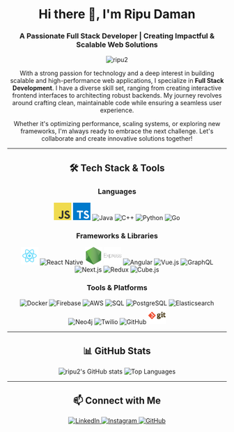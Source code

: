 <!-- Header -->
<h1 align="center">Hi there 👋, I'm Ripu Daman</h1>
<h3 align="center">A Passionate Full Stack Developer | Creating Impactful & Scalable Web Solutions</h3>

<p align="center">
  <img src="https://komarev.com/ghpvc/?username=ripu2&label=Profile%20views&color=blue&style=flat-square" alt="ripu2" />
</p>

<!-- Introduction -->
<p align="center">
  With a strong passion for technology and a deep interest in building scalable and high-performance web applications, I specialize in <strong>Full Stack Development</strong>. I have a diverse skill set, ranging from creating interactive frontend interfaces to architecting robust backends. My journey revolves around crafting clean, maintainable code while ensuring a seamless user experience.
</p>

<p align="center">
  Whether it's optimizing performance, scaling systems, or exploring new frameworks, I'm always ready to embrace the next challenge. Let's collaborate and create innovative solutions together!
</p>

---

<!-- Technologies & Tools -->
<h2 align="center">🛠 Tech Stack & Tools</h2>

<!-- Languages Section -->
<h3 align="center">Languages</h3>
<p align="center">
  <img src="https://raw.githubusercontent.com/github/explore/80688e429a7d4ef2fca1e82350fe8e3517d3494d/topics/javascript/javascript.png" alt="JavaScript" width="40" height="40"/>
  <img src="https://raw.githubusercontent.com/github/explore/80688e429a7d4ef2fca1e82350fe8e3517d3494d/topics/typescript/typescript.png" alt="TypeScript" width="40" height="40"/>
  <img src="https://cdn.worldvectorlogo.com/logos/java.svg" alt="Java" width="40" height="40"/>
  <img src="https://cdn.worldvectorlogo.com/logos/c.svg" alt="C++" width="40" height="40"/>
  <img src="https://cdn.worldvectorlogo.com/logos/python-5.svg" alt="Python" width="40" height="40"/>
  <img src="https://cdn.worldvectorlogo.com/logos/go-logo-1.svg" alt="Go" width="40" height="40"/>
</p>

<!-- Frameworks Section -->
<h3 align="center">Frameworks & Libraries</h3>
<p align="center">
  <img src="https://raw.githubusercontent.com/github/explore/80688e429a7d4ef2fca1e82350fe8e3517d3494d/topics/react/react.png" alt="React" width="40" height="40"/>
  <img src="https://cdn.worldvectorlogo.com/logos/react-native-1.svg" alt="React Native" width="40" height="40"/>
  <img src="https://raw.githubusercontent.com/github/explore/80688e429a7d4ef2fca1e82350fe8e3517d3494d/topics/nodejs/nodejs.png" alt="Node.js" width="40" height="40"/>
  <img src="https://raw.githubusercontent.com/github/explore/80688e429a7d4ef2fca1e82350fe8e3517d3494d/topics/express/express.png" alt="Express.js" width="40" height="40"/>
  <img src="https://angular.io/assets/images/logos/angular/angular.png" alt="Angular" width="40" height="40"/>
  <img src="https://miro.medium.com/max/800/1*Pk2mZo1cBqfVqQi-mtAkuA.png" alt="Vue.js" width="40" height="40"/>
  <img src="https://cdn.worldvectorlogo.com/logos/graphql-logo-2.svg" alt="GraphQL" width="40" height="40"/>
  <img src="https://cdn.worldvectorlogo.com/logos/next-js.svg" alt="Next.js" width="40" height="40"/>
  <img src="https://raw.githubusercontent.com/reduxjs/redux/master/logo/logo.png" alt="Redux" width="40" height="40"/>
  <img src="https://avatars.githubusercontent.com/u/40409100?s=200&v=4" alt="Cube.js" width="40" height="40"/>
</p>

<!-- Tools Section -->
<h3 align="center">Tools & Platforms</h3>
<p align="center">
  <img src="https://cdn.worldvectorlogo.com/logos/docker.svg" alt="Docker" width="40" height="40"/>
  <img src="https://cdn.worldvectorlogo.com/logos/firebase-1.svg" alt="Firebase" width="40" height="40"/>
  <img src="https://cdn.worldvectorlogo.com/logos/aws-logo.svg" alt="AWS" width="40" height="40"/>
  <img src="https://cdn.worldvectorlogo.com/logos/mysql-3.svg" alt="SQL" width="40" height="40"/>
  <img src="https://cdn.worldvectorlogo.com/logos/postgresql.svg" alt="PostgreSQL" width="40" height="40"/>
  <img src="https://cdn.worldvectorlogo.com/logos/elasticsearch.svg" alt="Elasticsearch" width="60" height="40"/>
  <img src="https://cdn.worldvectorlogo.com/logos/neo4j.svg" alt="Neo4j" width="40" height="40"/>
  <img src="https://cdn.worldvectorlogo.com/logos/twilio.svg" alt="Twilio" width="40" height="40"/>
  <img src="https://cdn.worldvectorlogo.com/logos/github-icon-2.svg" alt="GitHub" width="40" height="40"/>
  <img src="https://raw.githubusercontent.com/github/explore/80688e429a7d4ef2fca1e82350fe8e3517d3494d/topics/git/git.png" alt="Git" width="40" height="40"/>
</p>

---

<!-- GitHub Stats -->
<h2 align="center">📊 GitHub Stats</h2>

<p align="center">
  <img src="https://github-readme-stats.vercel.app/api?username=ripu2&show_icons=true&theme=radical&hide=issues&count_private=true" alt="ripu2's GitHub stats"/>
  <img src="https://github-readme-stats.vercel.app/api/top-langs/?username=ripu2&layout=compact&theme=radical&hide=html,css,jupyter%20notebook" alt="Top Languages"/>
</p>

---

<!-- Connect with Me -->
<h2 align="center">📫 Connect with Me</h2>

<p align="center">
  <a href="https://www.linkedin.com/in/ripu-daman-88a609159/" target="_blank">
    <img src="https://img.shields.io/badge/LinkedIn-%230077B5.svg?style=for-the-badge&logo=linkedin&logoColor=white" alt="LinkedIn"/>
  </a>
  <a href="https://www.instagram.com/whoRipu/" target="_blank">
    <img src="https://img.shields.io/badge/Instagram-%23E4405F.svg?style=for-the-badge&logo=instagram&logoColor=white" alt="Instagram"/>
  </a>
  <a href="https://github.com/ripu2" target="_blank">
    <img src="https://img.shields.io/badge/GitHub-%23181717.svg?style=for-the-badge&logo=github&logoColor=white" alt="GitHub"/>
  </a>
</p>
